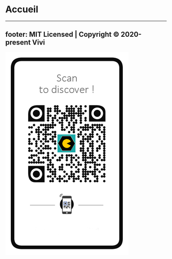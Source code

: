 # Accueil
---
footer: MIT Licensed | Copyright © 2020-present Vivi
---
![Hello world](https://raw.githubusercontent.com/VachetVirginie/myVuePressDoc/master/docs/qr.png)

